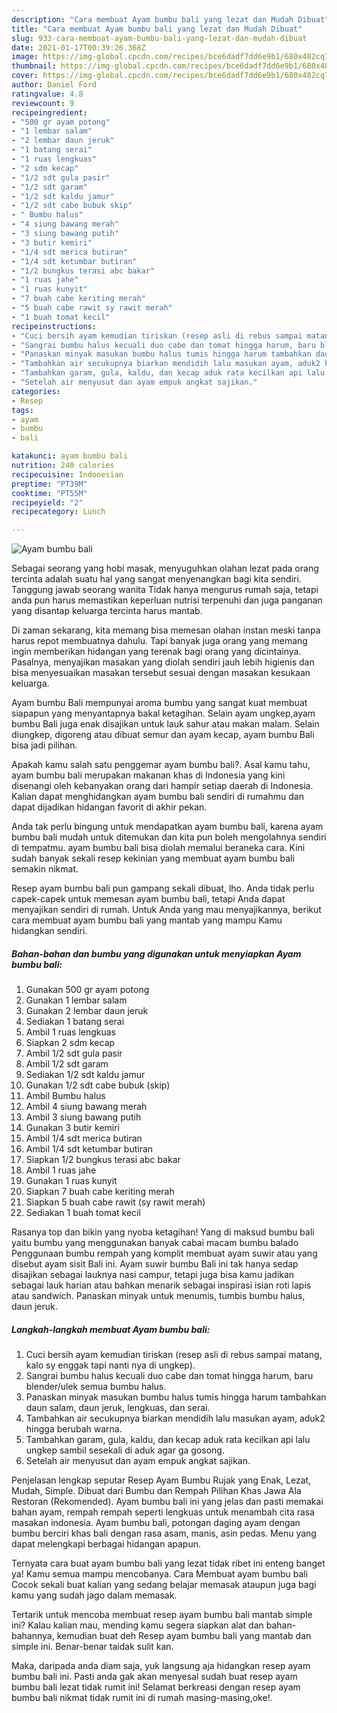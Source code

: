 ```yaml
---
description: "Cara membuat Ayam bumbu bali yang lezat dan Mudah Dibuat"
title: "Cara membuat Ayam bumbu bali yang lezat dan Mudah Dibuat"
slug: 933-cara-membuat-ayam-bumbu-bali-yang-lezat-dan-mudah-dibuat
date: 2021-01-17T00:39:26.368Z
image: https://img-global.cpcdn.com/recipes/bce6dadf7dd6e9b1/680x482cq70/ayam-bumbu-bali-foto-resep-utama.jpg
thumbnail: https://img-global.cpcdn.com/recipes/bce6dadf7dd6e9b1/680x482cq70/ayam-bumbu-bali-foto-resep-utama.jpg
cover: https://img-global.cpcdn.com/recipes/bce6dadf7dd6e9b1/680x482cq70/ayam-bumbu-bali-foto-resep-utama.jpg
author: Daniel Ford
ratingvalue: 4.8
reviewcount: 9
recipeingredient:
- "500 gr ayam potong"
- "1 lembar salam"
- "2 lembar daun jeruk"
- "1 batang serai"
- "1 ruas lengkuas"
- "2 sdm kecap"
- "1/2 sdt gula pasir"
- "1/2 sdt garam"
- "1/2 sdt kaldu jamur"
- "1/2 sdt cabe bubuk skip"
- " Bumbu halus"
- "4 siung bawang merah"
- "3 siung bawang putih"
- "3 butir kemiri"
- "1/4 sdt merica butiran"
- "1/4 sdt ketumbar butiran"
- "1/2 bungkus terasi abc bakar"
- "1 ruas jahe"
- "1 ruas kunyit"
- "7 buah cabe keriting merah"
- "5 buah cabe rawit sy rawit merah"
- "1 buah tomat kecil"
recipeinstructions:
- "Cuci bersih ayam kemudian tiriskan (resep asli di rebus sampai matang, kalo sy enggak tapi nanti nya di ungkep)."
- "Sangrai bumbu halus kecuali duo cabe dan tomat hingga harum, baru blender/ulek semua bumbu halus."
- "Panaskan minyak masukan bumbu halus tumis hingga harum tambahkan daun salam, daun jeruk, lengkuas, dan serai."
- "Tambahkan air secukupnya biarkan mendidih lalu masukan ayam, aduk2 hingga berubah warna."
- "Tambahkan garam, gula, kaldu, dan kecap aduk rata kecilkan api lalu ungkep sambil sesekali di aduk agar ga gosong."
- "Setelah air menyusut dan ayam empuk angkat sajikan."
categories:
- Resep
tags:
- ayam
- bumbu
- bali

katakunci: ayam bumbu bali 
nutrition: 240 calories
recipecuisine: Indonesian
preptime: "PT39M"
cooktime: "PT55M"
recipeyield: "2"
recipecategory: Lunch

---
```



![Ayam bumbu bali](https://img-global.cpcdn.com/recipes/bce6dadf7dd6e9b1/680x482cq70/ayam-bumbu-bali-foto-resep-utama.jpg)

Sebagai seorang yang hobi masak, menyuguhkan olahan lezat pada orang tercinta adalah suatu hal yang sangat menyenangkan bagi kita sendiri. Tanggung jawab seorang  wanita Tidak hanya mengurus rumah saja, tetapi anda pun harus memastikan keperluan nutrisi terpenuhi dan juga panganan yang disantap keluarga tercinta harus mantab.

Di zaman  sekarang, kita memang bisa memesan olahan instan meski tanpa harus repot membuatnya dahulu. Tapi banyak juga orang yang memang ingin memberikan hidangan yang terenak bagi orang yang dicintainya. Pasalnya, menyajikan masakan yang diolah sendiri jauh lebih higienis dan bisa menyesuaikan masakan tersebut sesuai dengan masakan kesukaan keluarga. 

Ayam bumbu Bali mempunyai aroma bumbu yang sangat kuat membuat siapapun yang menyantapnya bakal ketagihan. Selain ayam ungkep,ayam bumbu Bali juga enak disajikan untuk lauk sahur atau makan malam. Selain diungkep, digoreng atau dibuat semur dan ayam kecap, ayam bumbu Bali bisa jadi pilihan.

Apakah kamu salah satu penggemar ayam bumbu bali?. Asal kamu tahu, ayam bumbu bali merupakan makanan khas di Indonesia yang kini disenangi oleh kebanyakan orang dari hampir setiap daerah di Indonesia. Kalian dapat menghidangkan ayam bumbu bali sendiri di rumahmu dan dapat dijadikan hidangan favorit di akhir pekan.

Anda tak perlu bingung untuk mendapatkan ayam bumbu bali, karena ayam bumbu bali mudah untuk ditemukan dan kita pun boleh mengolahnya sendiri di tempatmu. ayam bumbu bali bisa diolah memalui beraneka cara. Kini sudah banyak sekali resep kekinian yang membuat ayam bumbu bali semakin nikmat.

Resep ayam bumbu bali pun gampang sekali dibuat, lho. Anda tidak perlu capek-capek untuk memesan ayam bumbu bali, tetapi Anda dapat menyajikan sendiri di rumah. Untuk Anda yang mau menyajikannya, berikut cara membuat ayam bumbu bali yang mantab yang mampu Kamu hidangkan sendiri.

<!--inarticleads1-->

##### Bahan-bahan dan bumbu yang digunakan untuk menyiapkan Ayam bumbu bali:

1. Gunakan 500 gr ayam potong
1. Gunakan 1 lembar salam
1. Gunakan 2 lembar daun jeruk
1. Sediakan 1 batang serai
1. Ambil 1 ruas lengkuas
1. Siapkan 2 sdm kecap
1. Ambil 1/2 sdt gula pasir
1. Ambil 1/2 sdt garam
1. Sediakan 1/2 sdt kaldu jamur
1. Gunakan 1/2 sdt cabe bubuk (skip)
1. Ambil  Bumbu halus
1. Ambil 4 siung bawang merah
1. Ambil 3 siung bawang putih
1. Gunakan 3 butir kemiri
1. Ambil 1/4 sdt merica butiran
1. Ambil 1/4 sdt ketumbar butiran
1. Siapkan 1/2 bungkus terasi abc bakar
1. Ambil 1 ruas jahe
1. Gunakan 1 ruas kunyit
1. Siapkan 7 buah cabe keriting merah
1. Siapkan 5 buah cabe rawit (sy rawit merah)
1. Sediakan 1 buah tomat kecil


Rasanya top dan bikin yang nyoba ketagihan! Yang di maksud bumbu bali yaitu bumbu yang menggunakan banyak cabai macam bumbu balado Penggunaan bumbu rempah yang komplit membuat ayam suwir atau yang disebut ayam sisit Bali ini. Ayam suwir bumbu Bali ini tak hanya sedap disajikan sebagai lauknya nasi campur, tetapi juga bisa kamu jadikan sebagai lauk harian atau bahkan menarik sebagai inspirasi isian roti lapis atau sandwich. Panaskan minyak untuk menumis, tumbis bumbu halus, daun jeruk. 

<!--inarticleads2-->

##### Langkah-langkah membuat Ayam bumbu bali:

1. Cuci bersih ayam kemudian tiriskan (resep asli di rebus sampai matang, kalo sy enggak tapi nanti nya di ungkep).
1. Sangrai bumbu halus kecuali duo cabe dan tomat hingga harum, baru blender/ulek semua bumbu halus.
1. Panaskan minyak masukan bumbu halus tumis hingga harum tambahkan daun salam, daun jeruk, lengkuas, dan serai.
1. Tambahkan air secukupnya biarkan mendidih lalu masukan ayam, aduk2 hingga berubah warna.
1. Tambahkan garam, gula, kaldu, dan kecap aduk rata kecilkan api lalu ungkep sambil sesekali di aduk agar ga gosong.
1. Setelah air menyusut dan ayam empuk angkat sajikan.


Penjelasan lengkap seputar Resep Ayam Bumbu Rujak yang Enak, Lezat, Mudah, Simple. Dibuat dari Bumbu dan Rempah Pilihan Khas Jawa Ala Restoran (Rekomended). Ayam bumbu bali ini yang jelas dan pasti memakai bahan ayam, rempah rempah seperti lengkuas untuk menambah cita rasa masakan indonesia. Ayam bumbu bali, potongan daging ayam dengan bumbu berciri khas bali dengan rasa asam, manis, asin pedas. Menu yang dapat melengkapi berbagai hidangan apapun. 

Ternyata cara buat ayam bumbu bali yang lezat tidak ribet ini enteng banget ya! Kamu semua mampu mencobanya. Cara Membuat ayam bumbu bali Cocok sekali buat kalian yang sedang belajar memasak ataupun juga bagi kamu yang sudah jago dalam memasak.

Tertarik untuk mencoba membuat resep ayam bumbu bali mantab simple ini? Kalau kalian mau, mending kamu segera siapkan alat dan bahan-bahannya, kemudian buat deh Resep ayam bumbu bali yang mantab dan simple ini. Benar-benar taidak sulit kan. 

Maka, daripada anda diam saja, yuk langsung aja hidangkan resep ayam bumbu bali ini. Pasti anda gak akan menyesal sudah buat resep ayam bumbu bali lezat tidak rumit ini! Selamat berkreasi dengan resep ayam bumbu bali nikmat tidak rumit ini di rumah masing-masing,oke!.

